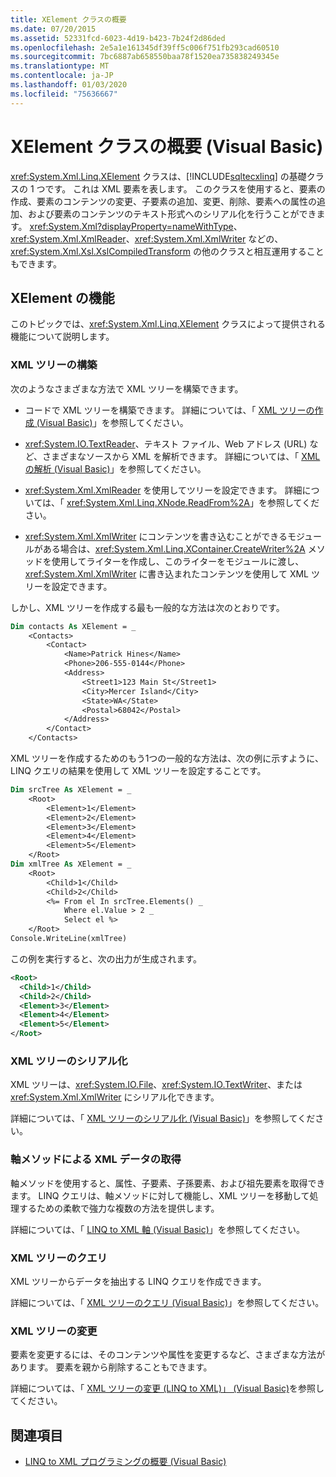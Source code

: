 ```yaml
---
title: XElement クラスの概要
ms.date: 07/20/2015
ms.assetid: 52331fcd-6023-4d19-b423-7b24f2d86ded
ms.openlocfilehash: 2e5a1e161345df39ff5c006f751fb293cad60510
ms.sourcegitcommit: 7bc6887ab658550baa78f1520ea735838249345e
ms.translationtype: MT
ms.contentlocale: ja-JP
ms.lasthandoff: 01/03/2020
ms.locfileid: "75636667"
---
```

# <a name="xelement-class-overview-visual-basic"></a>XElement クラスの概要 (Visual Basic)
<xref:System.Xml.Linq.XElement> クラスは、[!INCLUDE[sqltecxlinq](~/includes/sqltecxlinq-md.md)] の基礎クラスの 1 つです。 これは XML 要素を表します。 このクラスを使用すると、要素の作成、要素のコンテンツの変更、子要素の追加、変更、削除、要素への属性の追加、および要素のコンテンツのテキスト形式へのシリアル化を行うことができます。 <xref:System.Xml?displayProperty=nameWithType>、<xref:System.Xml.XmlReader>、<xref:System.Xml.XmlWriter> などの、<xref:System.Xml.Xsl.XslCompiledTransform> の他のクラスと相互運用することもできます。  
  
## <a name="xelement-functionality"></a>XElement の機能  
 このトピックでは、<xref:System.Xml.Linq.XElement> クラスによって提供される機能について説明します。  
  
### <a name="constructing-xml-trees"></a>XML ツリーの構築  
 次のようなさまざまな方法で XML ツリーを構築できます。  
  
- コードで XML ツリーを構築できます。 詳細については、「 [XML ツリーの作成 (Visual Basic)](../../../../visual-basic/programming-guide/concepts/linq/creating-xml-trees.md)」を参照してください。  
  
- <xref:System.IO.TextReader>、テキスト ファイル、Web アドレス (URL) など、さまざまなソースから XML を解析できます。 詳細については、「 [XML の解析 (Visual Basic)](../../../../visual-basic/programming-guide/concepts/linq/parsing-xml.md)」を参照してください。  
  
- <xref:System.Xml.XmlReader> を使用してツリーを設定できます。 詳細については、「 <xref:System.Xml.Linq.XNode.ReadFrom%2A>」を参照してください。  
  
- <xref:System.Xml.XmlWriter> にコンテンツを書き込むことができるモジュールがある場合は、<xref:System.Xml.Linq.XContainer.CreateWriter%2A> メソッドを使用してライターを作成し、このライターをモジュールに渡し、<xref:System.Xml.XmlWriter> に書き込まれたコンテンツを使用して XML ツリーを設定できます。  
  
 しかし、XML ツリーを作成する最も一般的な方法は次のとおりです。  
  
```vb  
Dim contacts As XElement = _  
    <Contacts>  
        <Contact>  
            <Name>Patrick Hines</Name>  
            <Phone>206-555-0144</Phone>  
            <Address>  
                <Street1>123 Main St</Street1>  
                <City>Mercer Island</City>  
                <State>WA</State>  
                <Postal>68042</Postal>  
            </Address>  
        </Contact>  
    </Contacts>  
```  
  
 XML ツリーを作成するためのもう1つの一般的な方法は、次の例に示すように、LINQ クエリの結果を使用して XML ツリーを設定することです。  
  
```vb  
Dim srcTree As XElement = _  
    <Root>  
        <Element>1</Element>  
        <Element>2</Element>  
        <Element>3</Element>  
        <Element>4</Element>  
        <Element>5</Element>  
    </Root>  
Dim xmlTree As XElement = _  
    <Root>  
        <Child>1</Child>  
        <Child>2</Child>  
        <%= From el In srcTree.Elements() _  
            Where el.Value > 2 _  
            Select el %>  
    </Root>  
Console.WriteLine(xmlTree)  
```  
  
 この例を実行すると、次の出力が生成されます。  
  
```xml  
<Root>  
  <Child>1</Child>  
  <Child>2</Child>  
  <Element>3</Element>  
  <Element>4</Element>  
  <Element>5</Element>  
</Root>  
```  
  
### <a name="serializing-xml-trees"></a>XML ツリーのシリアル化  
 XML ツリーは、<xref:System.IO.File>、<xref:System.IO.TextWriter>、または <xref:System.Xml.XmlWriter> にシリアル化できます。  
  
 詳細については、「 [XML ツリーのシリアル化 (Visual Basic)](../../../../visual-basic/programming-guide/concepts/linq/serializing-xml-trees.md)」を参照してください。  
  
### <a name="retrieving-xml-data-via-axis-methods"></a>軸メソッドによる XML データの取得  
 軸メソッドを使用すると、属性、子要素、子孫要素、および祖先要素を取得できます。 LINQ クエリは、軸メソッドに対して機能し、XML ツリーを移動して処理するための柔軟で強力な複数の方法を提供します。  
  
 詳細については、「 [LINQ to XML 軸 (Visual Basic)](../../../../visual-basic/programming-guide/concepts/linq/linq-to-xml-axes.md)」を参照してください。  
  
### <a name="querying-xml-trees"></a>XML ツリーのクエリ  
 XML ツリーからデータを抽出する LINQ クエリを作成できます。  
  
 詳細については、「 [XML ツリーのクエリ (Visual Basic)](../../../../visual-basic/programming-guide/concepts/linq/querying-xml-trees.md)」を参照してください。  
  
### <a name="modifying-xml-trees"></a>XML ツリーの変更  
 要素を変更するには、そのコンテンツや属性を変更するなど、さまざまな方法があります。 要素を親から削除することもできます。  
  
 詳細については、「 [XML ツリーの変更 (LINQ to XML)」 (Visual Basic)](../../../../visual-basic/programming-guide/concepts/linq/modifying-xml-trees-linq-to-xml.md)を参照してください。  
  
## <a name="see-also"></a>関連項目

- [LINQ to XML プログラミングの概要 (Visual Basic)](../../../../visual-basic/programming-guide/concepts/linq/linq-to-xml-programming-overview.md)
